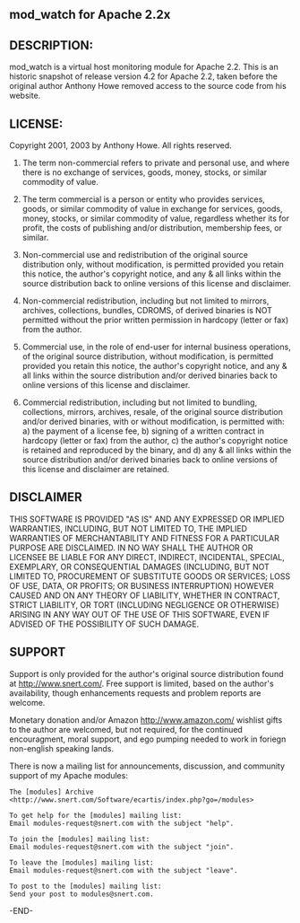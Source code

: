 ## mod_watch for Apache 2.2x

## DESCRIPTION:

  mod_watch is a virtual host monitoring module for Apache 2.2. 
  This is an historic snapshot of release version 4.2 for Apache 2.2, taken before
  the original author Anthony Howe removed access to the source code from his website.

## LICENSE:

Copyright 2001, 2003 by Anthony Howe.  All rights reserved.

1.  The term non-commercial refers to private and personal use, and
where there is no exchange of services, goods, money, stocks, or similar
commodity of value.

2.  The term commercial is a person or entity who provides services,
goods, or similar commodity of value in exchange for services, goods, money,
stocks, or similar commodity of value, regardless whether its for profit, the
costs of publishing and/or distribution, membership fees, or similar.

3.  Non-commercial use and redistribution of the original source
distribution only, without modification, is permitted provided you retain
this notice, the author's copyright notice, and any & all links within
the source distribution back to online versions of this license and
disclaimer.

4.  Non-commercial redistribution, including but not limited to mirrors,
archives, collections, bundles, CDROMS, of derived binaries is NOT
permitted without the prior written permission in hardcopy (letter or
fax) from the author.

5.  Commercial use, in the role of end-user for internal business
operations, of the original source distribution, without modification,
is permitted provided you retain this notice, the author's copyright
notice, and any & all links within the source distribution and/or derived
binaries back to online versions of this license and disclaimer.

6.  Commercial redistribution, including but not limited to bundling,
collections, mirrors, archives, resale, of the original source distribution
and/or derived binaries, with or without modification, is permitted with:
a) the payment of a license fee, b) signing of a written contract in
hardcopy (letter or fax) from the author, c) the author's copyright notice
is retained and reproduced by the binary, and d) any & all links within
the source distribution and/or derived binaries back to online versions
of this license and disclaimer are retained.


## DISCLAIMER

THIS SOFTWARE IS PROVIDED "AS IS" AND ANY EXPRESSED OR IMPLIED
WARRANTIES, INCLUDING, BUT NOT LIMITED TO, THE IMPLIED WARRANTIES OF
MERCHANTABILITY AND FITNESS FOR A PARTICULAR PURPOSE ARE DISCLAIMED.
IN NO WAY SHALL THE AUTHOR OR LICENSEE BE LIABLE FOR ANY DIRECT, INDIRECT,
INCIDENTAL, SPECIAL, EXEMPLARY, OR CONSEQUENTIAL DAMAGES (INCLUDING,
BUT NOT LIMITED TO, PROCUREMENT OF SUBSTITUTE GOODS OR SERVICES;
LOSS OF USE, DATA, OR PROFITS; OR BUSINESS INTERRUPTION) HOWEVER
CAUSED AND ON ANY THEORY OF LIABILITY, WHETHER IN CONTRACT, STRICT
LIABILITY, OR TORT (INCLUDING NEGLIGENCE OR OTHERWISE) ARISING IN
ANY WAY OUT OF THE USE OF THIS SOFTWARE, EVEN IF ADVISED OF THE
POSSIBILITY OF SUCH DAMAGE.


## SUPPORT

Support is only provided for the author's original source distribution
found at [<http://www.snert.com/>](http://www.snert.com/). Free support is limited, based on the
author's availability, though enhancements requests and problem reports
are welcome.

Monetary donation and/or Amazon [<http://www.amazon.com/>](http://www.amazon.com/) wishlist gifts to
the author are welcomed, but not required, for the continued encouragment,
moral support, and ego pumping needed to work in foriegn non-english
speaking lands.

There is now a mailing list for announcements, discussion, and community
support of my Apache modules:

	The [modules] Archive
	<http://www.snert.com/Software/ecartis/index.php?go=/modules>

	To get help for the [modules] mailing list:
	Email modules-request@snert.com with the subject "help".

	To join the [modules] mailing list:
	Email modules-request@snert.com with the subject "join".

	To leave the [modules] mailing list:
	Email modules-request@snert.com with the subject "leave".

	To post to the [modules] mailing list:
	Send your post to modules@snert.com.


-END-
